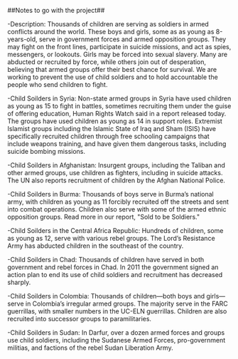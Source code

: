 ##Notes to go with the project##

-Description: Thousands of children are serving as soldiers in armed conflicts around the world. These boys and girls, some as as young as 8-years-old, serve in government forces and armed opposition groups. They may fight on the front lines, participate in suicide missions, and act as spies, messengers, or lookouts. Girls may be forced into sexual slavery. Many are abducted or recruited by force, while others join out of desperation, believing that armed groups offer their best chance for survival. We are working to prevent the use of child soldiers and to hold accountable the people who send children to fight.

-Child Soilders in Syria: Non-state armed groups in Syria have used children as young as 15 to fight in battles, sometimes recruiting them under the guise of offering education, Human Rights Watch said in a report released today. The groups have used children as young as 14 in support roles. Extremist Islamist groups including the Islamic State of Iraq and Sham (ISIS) have specifically recruited children through free schooling campaigns that include weapons training, and have given them dangerous tasks, including suicide bombing missions.

-Child Soilders in Afghanistan:  Insurgent groups, including the Taliban and other armed groups, use children as fighters, including in suicide attacks. The UN also reports recruitment of children by the Afghan National Police.

-Child Soilders in Burma:  Thousands of boys serve in Burma’s national army, with children as young as 11 forcibly recruited off the streets and sent into combat operations. Children also serve with some of the armed ethnic opposition groups. Read more in our report, "Sold to be Soldiers."

-Child Soilders in the Central Africa Republic: Hundreds of children, some as young as 12, serve with various rebel groups. The Lord’s Resistance Army has abducted children in the southeast of the country. 

-Child Soilders in Chad: Thousands of children have served in both government and rebel forces in Chad. In 2011 the government signed an action plan to end its use of child soldiers and recruitment has decreased sharply.

-Child Soilders in Colombia: Thousands of children—both boys and girls—serve in Colombia’s irregular armed groups. The majority serve in the FARC guerrillas, with smaller numbers in the UC-ELN guerrillas. Children are also recruited into successor groups to paramilitaries.

-Child Soilders in Sudan:  In Darfur, over a dozen armed forces and groups use child soldiers, including the Sudanese Armed Forces, pro-government militias, and factions of the rebel Sudan Liberation Army.
